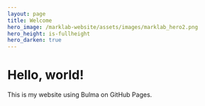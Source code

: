 ```yaml
---
layout: page
title: Welcome
hero_image: /marklab-website/assets/images/marklab_hero2.png
hero_height: is-fullheight
hero_darken: true
---
```


# Hello, world!
This is my website using Bulma on GitHub Pages.
